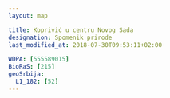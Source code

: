 ```yaml
---
layout: map

title: Koprivić u centru Novog Sada
designation: Spomenik prirode
last_modified_at: 2018-07-30T09:53:11+02:00

WDPA: [555589015]
BioRaS: [215]
geoSrbija:
  L1_182: [52]
---
```

